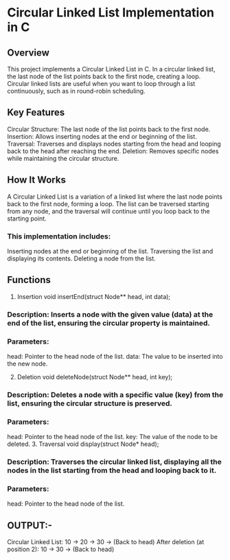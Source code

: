 # Circular Linked List Implementation in C
## Overview
This project implements a Circular Linked List in C. In a circular linked list, the last node of the list points back to the first node, creating a loop. Circular linked lists are useful when you want to loop through a list continuously, such as in round-robin scheduling.

## Key Features
Circular Structure: The last node of the list points back to the first node.
Insertion: Allows inserting nodes at the end or beginning of the list.
Traversal: Traverses and displays nodes starting from the head and looping back to the head after reaching the end.
Deletion: Removes specific nodes while maintaining the circular structure.

## How It Works
A Circular Linked List is a variation of a linked list where the last node points back to the first node, forming a loop. The list can be traversed starting from any node, and the traversal will continue until you loop back to the starting point.

### This implementation includes:

Inserting nodes at the end or beginning of the list.
Traversing the list and displaying its contents.
Deleting a node from the list.

## Functions
1. Insertion
void insertEnd(struct Node** head, int data);

### Description: Inserts a node with the given value (data) at the end of the list, ensuring the circular property is maintained.
### Parameters:
head: Pointer to the head node of the list.
data: The value to be inserted into the new node.

2. Deletion
void deleteNode(struct Node** head, int key);

### Description: Deletes a node with a specific value (key) from the list, ensuring the circular structure is preserved.
### Parameters:
head: Pointer to the head node of the list.
key: The value of the node to be deleted.
3. Traversal
void display(struct Node* head);

### Description: Traverses the circular linked list, displaying all the nodes in the list starting from the head and looping back to it.
### Parameters:
head: Pointer to the head node of the list.

## OUTPUT:-
Circular Linked List: 10 -> 20 -> 30 -> (Back to head)
After deletion (at position 2): 10 -> 30 -> (Back to head)
